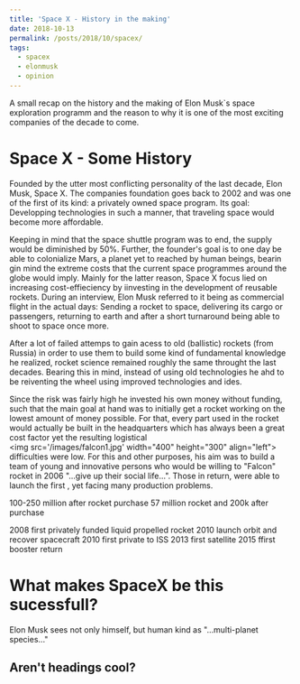 ```yaml
---
title: 'Space X - History in the making'
date: 2018-10-13
permalink: /posts/2018/10/spacex/
tags:
  - spacex
  - elonmusk 
  - opinion
---
```


A small recap on the history and the making of Elon Musk`s space exploration programm and the reason to why it is one of the most exciting companies of the decade to come.

Space X - Some History
======
Founded by the utter most conflicting personality of the last decade, Elon Musk, Space X. The companies foundation goes back to 2002 and was one of the first of its kind: a privately owned space program. Its goal: Developping technologies in such a manner, that traveling space would become more affordable. 

Keeping in mind that the space shuttle program was to end, the supply would be diminished by 50%. Further, the founder's goal is to one day be able to colonialize Mars, a planet yet to reached by human beings, bearin gin mind the extreme costs that the current space programmes around the globe would imply. Mainly for the latter reason, Space X focus lied on increasing cost-effieciency by iinvesting in the development of reusable rockets. During an interview, Elon Musk referred to it being as commercial flight in the actual days: Sending a rocket to space, delivering its cargo or passengers, returning to earth and after a short turnaround being able to shoot to space once more. 

After a lot of failed attemps to gain acess to old (ballistic) rockets (from Russia) in order to use them to build some kind of fundamental knowledge he realized, rocket science remained roughly the same throught the last decades. Bearing this in mind, instead of using old technologies he ahd to be reiventing the wheel using improved technologies and ides. 

Since the risk was fairly high he invested his own money without funding, such that the main goal at hand was to initially get a rocket working on the lowest amount of money possible. For that, every part used in the rocket would actually be built in the headquarters which has always been a great cost factor yet the resulting logistical  <br/><img src='/images/falcon1.jpg' width="400" height="300" align="left"\> difficulties were low. For this and other purposes, his aim was to build a team of young and innovative persons who would be willing to "Falcon" rocket in 2006 "...give up their social life...". Those in return, were able to launch the first , yet facing many production problems.

100-250 million after rocket purchase
57 million rocket and 200k after purchase

2008 first privately funded liquid propelled rocket 
2010 launch orbit and recover spacecraft
2010 first private to ISS
2013 first satellite
2015 ffirst booster return







What makes SpaceX be this sucessfull?
======

Elon Musk sees not only himself, but human kind as "...multi-planet species..."

Aren't headings cool?
------
